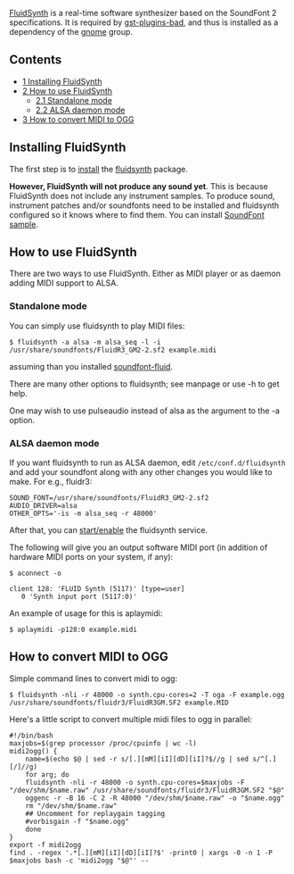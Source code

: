 [FluidSynth](http://www.fluidsynth.org/) is a real-time software synthesizer based on the SoundFont 2 specifications. It is required by [gst-plugins-bad](https://www.archlinux.org/packages/?name=gst-plugins-bad), and thus is installed as a dependency of the [gnome](https://www.archlinux.org/groups/x86_64/gnome/) group.

## Contents

*   [1 Installing FluidSynth](#Installing_FluidSynth)
*   [2 How to use FluidSynth](#How_to_use_FluidSynth)
    *   [2.1 Standalone mode](#Standalone_mode)
    *   [2.2 ALSA daemon mode](#ALSA_daemon_mode)
*   [3 How to convert MIDI to OGG](#How_to_convert_MIDI_to_OGG)

## Installing FluidSynth

The first step is to [install](/index.php/Install "Install") the [fluidsynth](https://www.archlinux.org/packages/?name=fluidsynth) package.

**However, FluidSynth will not produce any sound yet**. This is because FluidSynth does not include any instrument samples. To produce sound, instrument patches and/or soundfonts need to be installed and fluidsynth configured so it knows where to find them. You can install [SoundFont sample](/index.php/Timidity#SoundFonts "Timidity").

## How to use FluidSynth

There are two ways to use FluidSynth. Either as MIDI player or as daemon adding MIDI support to ALSA.

### Standalone mode

You can simply use fluidsynth to play MIDI files:

```
$ fluidsynth -a alsa -m alsa_seq -l -i /usr/share/soundfonts/FluidR3_GM2-2.sf2 example.midi

```

assuming than you installed [soundfont-fluid](https://www.archlinux.org/packages/?name=soundfont-fluid).

There are many other options to fluidsynth; see manpage or use -h to get help.

One may wish to use pulseaudio instead of alsa as the argument to the -a option.

### ALSA daemon mode

If you want fluidsynth to run as ALSA daemon, edit `/etc/conf.d/fluidsynth` and add your soundfont along with any other changes you would like to make. For e.g., fluidr3:

```
SOUND_FONT=/usr/share/soundfonts/FluidR3_GM2-2.sf2
AUDIO_DRIVER=alsa
OTHER_OPTS='-is -m alsa_seq -r 48000'

```

After that, you can [start/enable](/index.php/Start/enable "Start/enable") the fluidsynth service.

The following will give you an output software MIDI port (in addition of hardware MIDI ports on your system, if any):

 `$ aconnect -o` 
```
client 128: 'FLUID Synth (5117)' [type=user]
   0 'Synth input port (5117:0)'
```

An example of usage for this is aplaymidi:

```
$ aplaymidi -p128:0 example.midi

```

## How to convert MIDI to OGG

Simple command lines to convert midi to ogg:

```
$ fluidsynth -nli -r 48000 -o synth.cpu-cores=2 -T oga -F example.ogg /usr/share/soundfonts/fluidr3/FluidR3GM.SF2 example.MID

```

Here's a little script to convert multiple midi files to ogg in parallel:

```
#!/bin/bash
maxjobs=$(grep processor /proc/cpuinfo | wc -l)
midi2ogg() {
	name=$(echo $@ | sed -r s/[.][mM][iI][dD][iI]?$//g | sed s/^[.][/]//g)
	for arg; do 
	fluidsynth -nli -r 48000 -o synth.cpu-cores=$maxjobs -F "/dev/shm/$name.raw" /usr/share/soundfonts/fluidr3/FluidR3GM.SF2 "$@"
	oggenc -r -B 16 -C 2 -R 48000 "/dev/shm/$name.raw" -o "$name.ogg"
	rm "/dev/shm/$name.raw"
	## Uncomment for replaygain tagging
	#vorbisgain -f "$name.ogg" 
	done
}
export -f midi2ogg
find . -regex '.*[.][mM][iI][dD][iI]?$' -print0 | xargs -0 -n 1 -P $maxjobs bash -c 'midi2ogg "$@"' --

```